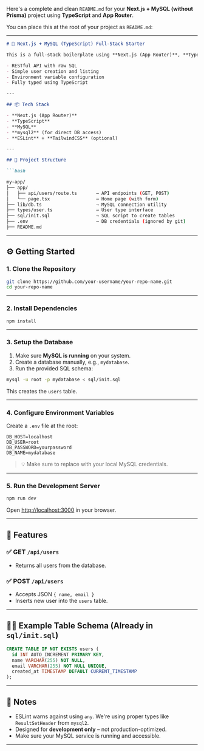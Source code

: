 Here's a complete and clean `README.md` for your **Next.js + MySQL (without Prisma)** project using **TypeScript** and **App Router**.

You can place this at the root of your project as `README.md`:

---

```md
# 🚀 Next.js + MySQL (TypeScript) Full-Stack Starter

This is a full-stack boilerplate using **Next.js (App Router)**, **TypeScript**, and **MySQL (with `mysql2`)** without Prisma. It includes:

- RESTful API with raw SQL
- Simple user creation and listing
- Environment variable configuration
- Fully typed using TypeScript

---

## 📦 Tech Stack

- **Next.js (App Router)**
- **TypeScript**
- **MySQL**
- **mysql2** (for direct DB access)
- **ESLint** + **TailwindCSS** (optional)

---

## 📁 Project Structure

```bash

my-app/
├── app/
│   ├── api/users/route.ts       → API endpoints (GET, POST)
│   └── page.tsx                 → Home page (with form)
├── lib/db.ts                    → MySQL connection utility
├── types/user.ts                → User type interface
├── sql/init.sql                 → SQL script to create tables
├── .env                         → DB credentials (ignored by git)
├── README.md

````

---

## ⚙️ Getting Started

### 1. Clone the Repository

```bash
git clone https://github.com/your-username/your-repo-name.git
cd your-repo-name
````

---

### 2. Install Dependencies

```bash
npm install
```

---

### 3. Setup the Database

1. Make sure **MySQL is running** on your system.
2. Create a database manually, e.g., `mydatabase`.
3. Run the provided SQL schema:

```bash
mysql -u root -p mydatabase < sql/init.sql
```

This creates the `users` table.

---

### 4. Configure Environment Variables

Create a `.env` file at the root:

```env
DB_HOST=localhost
DB_USER=root
DB_PASSWORD=yourpassword
DB_NAME=mydatabase
```

> 💡 Make sure to replace with your local MySQL credentials.

---

### 5. Run the Development Server

```bash
npm run dev
```

Open [http://localhost:3000](http://localhost:3000) in your browser.

---

## 🧪 Features

### ✅ GET `/api/users`

* Returns all users from the database.

### ✅ POST `/api/users`

* Accepts JSON `{ name, email }`
* Inserts new user into the `users` table.

---

## 👨‍💻 Example Table Schema (Already in `sql/init.sql`)

```sql
CREATE TABLE IF NOT EXISTS users (
  id INT AUTO_INCREMENT PRIMARY KEY,
  name VARCHAR(255) NOT NULL,
  email VARCHAR(255) NOT NULL UNIQUE,
  created_at TIMESTAMP DEFAULT CURRENT_TIMESTAMP
);
```

---

## 📝 Notes

* ESLint warns against using `any`. We're using proper types like `ResultSetHeader` from `mysql2`.
* Designed for **development only** – not production-optimized.
* Make sure your MySQL service is running and accessible.

---